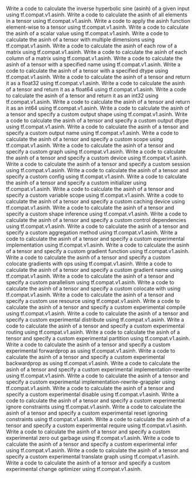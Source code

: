 Write a code to calculate the inverse hyperbolic sine (asinh) of a given input using tf.compat.v1.asinh.
Write a code to calculate the asinh of all elements in a tensor using tf.compat.v1.asinh.
Write a code to apply the asinh function element-wise to a tensor using tf.compat.v1.asinh.
Write a code to calculate the asinh of a scalar value using tf.compat.v1.asinh.
Write a code to calculate the asinh of a tensor with multiple dimensions using tf.compat.v1.asinh.
Write a code to calculate the asinh of each row of a matrix using tf.compat.v1.asinh.
Write a code to calculate the asinh of each column of a matrix using tf.compat.v1.asinh.
Write a code to calculate the asinh of a tensor with a specified name using tf.compat.v1.asinh.
Write a code to calculate the asinh of a tensor with a specified dtype using tf.compat.v1.asinh.
Write a code to calculate the asinh of a tensor and return it as a float32 using tf.compat.v1.asinh.
Write a code to calculate the asinh of a tensor and return it as a float64 using tf.compat.v1.asinh.
Write a code to calculate the asinh of a tensor and return it as an int32 using tf.compat.v1.asinh.
Write a code to calculate the asinh of a tensor and return it as an int64 using tf.compat.v1.asinh.
Write a code to calculate the asinh of a tensor and specify a custom output shape using tf.compat.v1.asinh.
Write a code to calculate the asinh of a tensor and specify a custom output dtype using tf.compat.v1.asinh.
Write a code to calculate the asinh of a tensor and specify a custom output name using tf.compat.v1.asinh.
Write a code to calculate the asinh of a tensor and specify a custom scope using tf.compat.v1.asinh.
Write a code to calculate the asinh of a tensor and specify a custom graph using tf.compat.v1.asinh.
Write a code to calculate the asinh of a tensor and specify a custom device using tf.compat.v1.asinh.
Write a code to calculate the asinh of a tensor and specify a custom session using tf.compat.v1.asinh.
Write a code to calculate the asinh of a tensor and specify a custom config using tf.compat.v1.asinh.
Write a code to calculate the asinh of a tensor and specify a custom initializer using tf.compat.v1.asinh.
Write a code to calculate the asinh of a tensor and specify a custom variable scope using tf.compat.v1.asinh.
Write a code to calculate the asinh of a tensor and specify a custom caching device using tf.compat.v1.asinh.
Write a code to calculate the asinh of a tensor and specify a custom shape inference using tf.compat.v1.asinh.
Write a code to calculate the asinh of a tensor and specify a custom control dependencies using tf.compat.v1.asinh.
Write a code to calculate the asinh of a tensor and specify a custom aggregation method using tf.compat.v1.asinh.
Write a code to calculate the asinh of a tensor and specify a custom experimental implementation using tf.compat.v1.asinh.
Write a code to calculate the asinh of a tensor and specify a custom gradient function using tf.compat.v1.asinh.
Write a code to calculate the asinh of a tensor and specify a custom colocate gradients with ops using tf.compat.v1.asinh.
Write a code to calculate the asinh of a tensor and specify a custom gradient name using tf.compat.v1.asinh.
Write a code to calculate the asinh of a tensor and specify a custom parallelism using tf.compat.v1.asinh.
Write a code to calculate the asinh of a tensor and specify a custom colocate with using tf.compat.v1.asinh.
Write a code to calculate the asinh of a tensor and specify a custom use resource using tf.compat.v1.asinh.
Write a code to calculate the asinh of a tensor and specify a custom experimental compile using tf.compat.v1.asinh.
Write a code to calculate the asinh of a tensor and specify a custom experimental distribute using tf.compat.v1.asinh.
Write a code to calculate the asinh of a tensor and specify a custom experimental routing using tf.compat.v1.asinh.
Write a code to calculate the asinh of a tensor and specify a custom experimental partition using tf.compat.v1.asinh.
Write a code to calculate the asinh of a tensor and specify a custom experimental forwardprop as using tf.compat.v1.asinh.
Write a code to calculate the asinh of a tensor and specify a custom experimental backwardprop as using tf.compat.v1.asinh.
Write a code to calculate the asinh of a tensor and specify a custom experimental implementation-rewrite using tf.compat.v1.asinh.
Write a code to calculate the asinh of a tensor and specify a custom experimental implementation-rewrite-grappler using tf.compat.v1.asinh.
Write a code to calculate the asinh of a tensor and specify a custom experimental disable using tf.compat.v1.asinh.
Write a code to calculate the asinh of a tensor and specify a custom experimental ignore constraints using tf.compat.v1.asinh.
Write a code to calculate the asinh of a tensor and specify a custom experimental reset ignoring constraints using tf.compat.v1.asinh.
Write a code to calculate the asinh of a tensor and specify a custom experimental require using tf.compat.v1.asinh.
Write a code to calculate the asinh of a tensor and specify a custom experimental zero out garbage using tf.compat.v1.asinh.
Write a code to calculate the asinh of a tensor and specify a custom experimental infer using tf.compat.v1.asinh.
Write a code to calculate the asinh of a tensor and specify a custom experimental translate graph using tf.compat.v1.asinh.
Write a code to calculate the asinh of a tensor and specify a custom experimental change optimizer using tf.compat.v1.asinh.